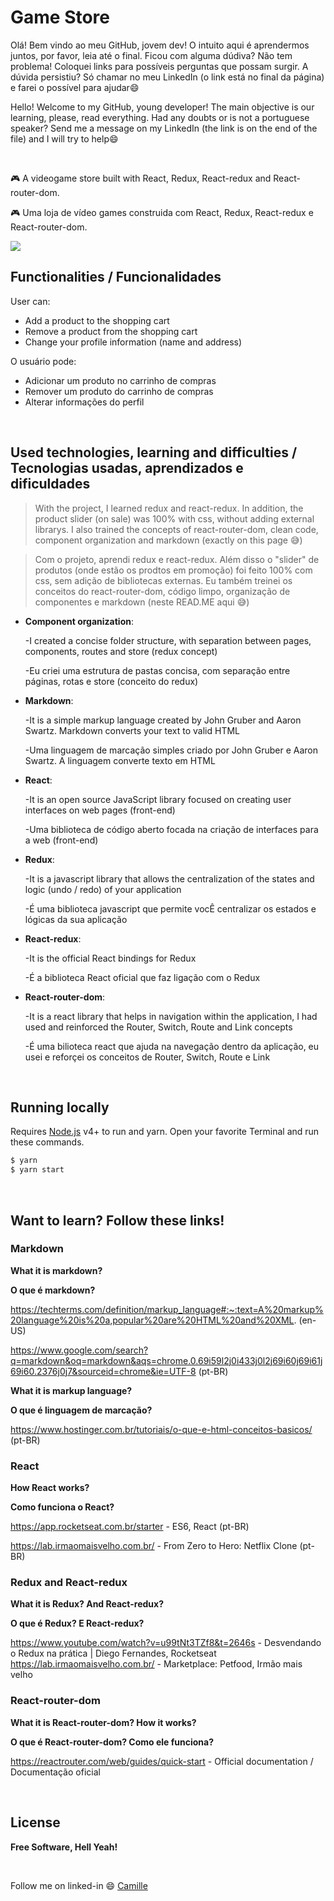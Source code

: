 
# Game Store
Olá! Bem vindo ao meu GitHub, jovem dev! O intuito aqui é aprendermos juntos, por favor, leia até o final. Ficou com alguma dúdiva? Não tem problema! Coloquei links para possíveis perguntas que possam surgir. A dúvida persistiu? Só chamar no meu LinkedIn (o link está no final da página) e farei o possível para ajudar:smile:

Hello! Welcome to my GitHub, young developer! The main objective is our learning, please, read everything. Had any doubts or is not a portuguese speaker? Send me a message on my LinkedIn (the link is on the end of the file) and I will try to help:smile:

<br />

:video_game: A videogame store built with React, Redux, React-redux and React-router-dom.

:video_game: Uma loja de vídeo games construida com React, Redux, React-redux e React-router-dom.

![](https://user-images.githubusercontent.com/68309624/100689173-b87ddd00-3362-11eb-9fa3-bd163acdcc1b.gif)

## Functionalities / Funcionalidades
User can:
- Add a product to the shopping cart
- Remove a product from the shopping cart
- Change your profile information (name and address)

O usuário pode:
- Adicionar um produto no carrinho de compras
- Remover um produto do carrinho de compras
- Alterar informações do perfil

<br />

## Used technologies, learning and difficulties / Tecnologias usadas, aprendizados e dificuldades
> With the project, I learned redux and react-redux. In addition, the product slider (on sale) was 100% with css, without adding external librarys. I also trained the concepts of react-router-dom, clean code, component organization and markdown (exactly on this page :sweat_smile:)

> Com o projeto, aprendi redux e react-redux. Além disso o "slider" de produtos (onde estão os prodtos em promoção) foi feito 100% com css, sem adição de bibliotecas externas. Eu também treinei os conceitos do react-router-dom, código limpo, organização de componentes e markdown (neste READ.ME aqui :sweat_smile:)

- **Component organization**: 

   -I created a concise folder structure, with separation between pages, components, routes and store (redux concept)
   
   -Eu criei uma estrutura de pastas concisa, com separação entre páginas, rotas e store (conceito do redux)
   
- **Markdown**: 

   -It is a simple markup language created by John Gruber and Aaron Swartz. Markdown converts your text to valid HTML
   
   -Uma linguagem de marcação simples criado por John Gruber e Aaron Swartz. A linguagem converte texto em HTML
   
- **React**: 

   -It is an open source JavaScript library focused on creating user interfaces on web pages (front-end)
   
   -Uma biblioteca de código aberto focada na criação de interfaces para a web (front-end)
   
- **Redux**: 

   -It is a javascript library that allows the centralization of the states and logic (undo / redo) of your application
   
   -É uma biblioteca javascript que permite vocÊ centralizar os estados e lógicas da sua aplicação
   
- **React-redux**: 

   -It is the official React bindings for Redux
	
   -É a biblioteca React oficial que faz ligação com o Redux
   
- **React-router-dom**: 

   -It is a react library that helps in navigation within the application, I had used and reinforced the Router, Switch, Route and Link concepts
   
   -É uma bilioteca react que ajuda na navegação dentro da aplicação, eu usei e reforçei os conceitos de Router, Switch, Route e Link

<br/>

## Running locally
Requires [Node.js](https://nodejs.org/) v4+ to run and yarn.
Open your favorite Terminal and run these commands.
```sh
$ yarn 
$ yarn start
```
  
<br/>

## Want to learn? Follow these links!
### Markdown

**What it is markdown?**

**O que é markdown?**

https://techterms.com/definition/markup_language#:~:text=A%20markup%20language%20is%20a,popular%20are%20HTML%20and%20XML. (en-US)

https://www.google.com/search?q=markdown&oq=markdown&aqs=chrome.0.69i59l2j0i433j0l2j69i60j69i61j69i60.2376j0j7&sourceid=chrome&ie=UTF-8 (pt-BR)

**What it is markup language?** 

**O que é linguagem de marcação?** 

https://www.hostinger.com.br/tutoriais/o-que-e-html-conceitos-basicos/ (pt-BR)

### React
**How React works?** 

**Como funciona o React?** 

https://app.rocketseat.com.br/starter - ES6, React (pt-BR)

https://lab.irmaomaisvelho.com.br/ - From Zero to Hero: Netflix Clone (pt-BR)

### Redux and React-redux

**What it is Redux? And React-redux?**

**O que é Redux? E React-redux?**

https://www.youtube.com/watch?v=u99tNt3TZf8&t=2646s - Desvendando o Redux na prática | Diego Fernandes, Rocketseat
https://lab.irmaomaisvelho.com.br/ - Marketplace: Petfood, Irmão mais velho

### React-router-dom

**What it is React-router-dom? How it works?**

**O que é React-router-dom? Como ele funciona?**

https://reactrouter.com/web/guides/quick-start - Official documentation / Documentação oficial

<br />

## License

**Free Software, Hell Yeah!**

<br/>

Follow me on linked-in :smile: [Camille](https://www.linkedin.com/in/camille-gachido-b4809b1a4/)
